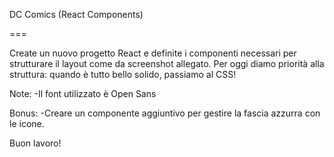 DC Comics (React Components)

===

Create un nuovo progetto React e definite i componenti necessari per strutturare il layout come da screenshot allegato.
Per oggi diamo priorità alla struttura: quando è tutto bello solido, passiamo al CSS!

Note:
-Il font utilizzato è Open Sans

Bonus: 
-Creare un componente aggiuntivo per gestire la fascia azzurra con le icone.

Buon lavoro!